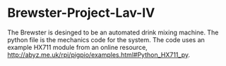# Brewster-Project-Lav-IV

The Brewster is desinged to be an automated drink mixing machine. The python file is the mechanics code for the system. 
The code uses an example HX711 module from an online resource, http://abyz.me.uk/rpi/pigpio/examples.html#Python_HX711_py.
